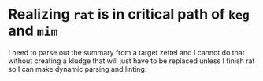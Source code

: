 # Realizing `rat` is in critical path of `keg` and `mim`

I need to parse out the summary from a target zettel and I cannot do that without creating a kludge that will just have to be replaced unless I finish rat so I can make dynamic parsing and linting.
